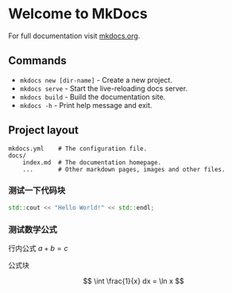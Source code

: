 # Welcome to MkDocs

For full documentation visit [mkdocs.org](https://www.mkdocs.org).

## Commands

* `mkdocs new [dir-name]` - Create a new project.
* `mkdocs serve` - Start the live-reloading docs server.
* `mkdocs build` - Build the documentation site.
* `mkdocs -h` - Print help message and exit.

## Project layout

    mkdocs.yml    # The configuration file.
    docs/
        index.md  # The documentation homepage.
        ...       # Other markdown pages, images and other files.

### 测试一下代码块

```cpp
std::cout << "Hello World!" << std::endl;
```

### 测试数学公式

行内公式 $a+b=c$

公式块

$$
    \int \frac{1}{x} dx = \ln x
$$
